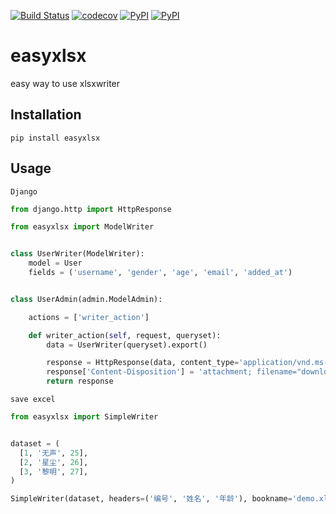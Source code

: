 [![Build Status](https://travis-ci.org/istommao/easyxlsx.svg?branch=master)](https://travis-ci.org/istommao/easyxlsx)
[![codecov](https://codecov.io/gh/istommao/easyxlsx/branch/master/graph/badge.svg)](https://codecov.io/gh/istommao/easyxlsx)
[![PyPI](https://img.shields.io/pypi/v/easyxlsx.svg)](https://pypi.python.org/pypi/easyxlsx)
[![PyPI](https://img.shields.io/pypi/pyversions/Django.svg?style=plastic)](https://pypi.python.org/pypi/easyxlsx)


# easyxlsx
easy way to use xlsxwriter

## Installation

```shell
pip install easyxlsx
```

## Usage

`Django`
```python
from django.http import HttpResponse

from easyxlsx import ModelWriter


class UserWriter(ModelWriter):
    model = User
    fields = ('username', 'gender', 'age', 'email', 'added_at')


class UserAdmin(admin.ModelAdmin):

    actions = ['writer_action']

    def writer_action(self, request, queryset):
        data = UserWriter(queryset).export()

        response = HttpResponse(data, content_type='application/vnd.ms-excel;charset=utf-8')
        response['Content-Disposition'] = 'attachment; filename="download.xls"'
        return response
```

`save excel`

```python
from easyxlsx import SimpleWriter


dataset = (
  [1, '无声', 25],
  [2, '星尘', 26],
  [3, '黎明', 27],
)

SimpleWriter(dataset, headers=('编号', '姓名', '年龄'), bookname='demo.xlsx').export()
```
